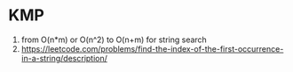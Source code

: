 # KMP

1. from O(n*m) or O(n^2) to O(n+m) for string search
2. https://leetcode.com/problems/find-the-index-of-the-first-occurrence-in-a-string/description/
